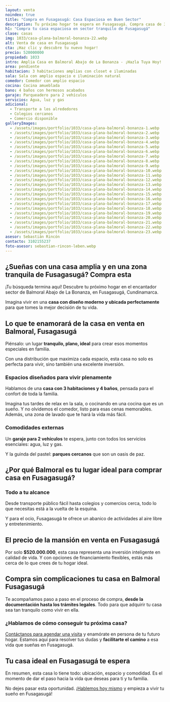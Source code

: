 ```yaml
---
layout: venta
noindex: true
title: "Compra en Fusagasugá: Casa Espaciosa en Buen Sector"
description: Tu próximo hogar te espera en Fusagasugá. Compra casa de 3 habitaciones disponible ahora. ¡No esperes más para vivir la vida que deseas! Escríbenos
h1: "Compra tu casa espaciosa en sector tranquilo de Fusagasugá"
clase: casas
img: 1033/casa-plana-balmoral-bonanza-22.webp
alt: Venta de casa en Fusagasugá
cta: ¡Haz clic y descubre tu nuevo hogar!
precio: 520000000
propiedad: 1033
intro: Amplia Casa en Balmoral Abajo de La Bonanza - ¡Hazla Tuya Hoy!
area: pendiente
habitacion: 3 habitaciones amplias con closet e iluminadas
sala: Sala con amplio espacio e iluminación natural
comedor: Comedor con amplio espacio
cocina: Cocina amueblada
bano: 4 baños con hermosos acabados
garaje: Parqueadero para 2 vehículos
servicios: Agua, luz y gas
adicional:
  - Transporte a los alrededores
  - Colegios cercanos
  - Comercio disponible
galleryImages:
  - /assets/images/portfolio/1033/casa-plana-balmoral-bonanza-1.webp
  - /assets/images/portfolio/1033/casa-plana-balmoral-bonanza-2.webp
  - /assets/images/portfolio/1033/casa-plana-balmoral-bonanza-3.webp
  - /assets/images/portfolio/1033/casa-plana-balmoral-bonanza-4.webp
  - /assets/images/portfolio/1033/casa-plana-balmoral-bonanza-5.webp
  - /assets/images/portfolio/1033/casa-plana-balmoral-bonanza-6.webp
  - /assets/images/portfolio/1033/casa-plana-balmoral-bonanza-7.webp
  - /assets/images/portfolio/1033/casa-plana-balmoral-bonanza-8.webp
  - /assets/images/portfolio/1033/casa-plana-balmoral-bonanza-9.webp
  - /assets/images/portfolio/1033/casa-plana-balmoral-bonanza-10.webp
  - /assets/images/portfolio/1033/casa-plana-balmoral-bonanza-11.webp
  - /assets/images/portfolio/1033/casa-plana-balmoral-bonanza-12.webp
  - /assets/images/portfolio/1033/casa-plana-balmoral-bonanza-13.webp
  - /assets/images/portfolio/1033/casa-plana-balmoral-bonanza-14.webp
  - /assets/images/portfolio/1033/casa-plana-balmoral-bonanza-15.webp
  - /assets/images/portfolio/1033/casa-plana-balmoral-bonanza-16.webp
  - /assets/images/portfolio/1033/casa-plana-balmoral-bonanza-17.webp
  - /assets/images/portfolio/1033/casa-plana-balmoral-bonanza-18.webp
  - /assets/images/portfolio/1033/casa-plana-balmoral-bonanza-19.webp
  - /assets/images/portfolio/1033/casa-plana-balmoral-bonanza-20.webp
  - /assets/images/portfolio/1033/casa-plana-balmoral-bonanza-21.webp
  - /assets/images/portfolio/1033/casa-plana-balmoral-bonanza-22.webp
  - /assets/images/portfolio/1033/casa-plana-balmoral-bonanza-23.webp
asesor: Sebastián Rincón
contacto: 3102155237
foto-asesor: sebastian-rincon-leben.webp
---
```

## ¿Sueñas con una casa amplia y en una zona tranquila de Fusagasugá? Compra esta

¡Tu búsqueda termina aquí! Descubre tu próximo hogar en el encantador sector de Balmoral Abajo de La Bonanza, en Fusagasugá, Cundinamarca.

Imagina vivir en una **casa con diseño moderno y ubicada perfectamente** para que tomes la mejor decisión de tu vida.

## Lo que te enamorará de la casa en venta en Balmoral, Fusagasugá

Piénsalo: un lugar **tranquilo, plano, ideal** para crear esos momentos especiales en familia.

Con una distribución que maximiza cada espacio, esta casa no solo es perfecta para vivir, sino también una excelente inversión.

### Espacios diseñados para vivir plenamente

Hablamos de una **casa con 3 habitaciones y 4 baños**, pensada para el confort de toda la familia.

Imagina tus tardes de relax en la sala, o cocinando en una cocina que es un sueño. Y no olvidemos el comedor, listo para esas cenas memorables. Además, una zona de lavado que te hará la vida más fácil.

### Comodidades externas

Un **garaje para 2 vehículos** te espera, junto con todos los servicios esenciales: agua, luz y gas.

Y la guinda del pastel: **parques cercanos** que son un oasis de paz.

## ¿Por qué Balmoral es tu lugar ideal para comprar casa en Fusagasugá?

### Todo a tu alcance

Desde transporte público fácil hasta colegios y comercios cerca, todo lo que necesitas está a la vuelta de la esquina.

Y para el ocio, Fusagasugá te ofrece un abanico de actividades al aire libre y entretenimiento.

## El precio de la mansión en venta en Fusagasugá

Por solo **$520.000.000**, esta casa representa una inversión inteligente en calidad de vida. Y con opciones de financiamiento flexibles, estás más cerca de lo que crees de tu hogar ideal.

## Compra sin complicaciones tu casa en Balmoral Fusagasugá

Te acompañamos paso a paso en el proceso de compra, **desde la documentación hasta los trámites legales**. Todo para que adquirir tu casa sea tan tranquilo como vivir en ella.

### ¿Hablamos de cómo conseguir tu próxima casa?

[Contáctanos para agendar una visita](#asesor) y enamórate en persona de tu futuro hogar. Estamos aquí para resolver tus dudas y **facilitarte el camino** a esa vida que sueñas en Fusagasugá.

## Tu casa ideal en Fusagasugá te espera

En resumen, esta casa lo tiene todo: ubicación, espacio y comodidad. Es el momento de dar el paso hacia la vida que deseas para ti y tu familia.

No dejes pasar esta oportunidad. ¡[Hablemos hoy mismo](#asesor) y empieza a vivir tu sueño en Fusagasugá!
